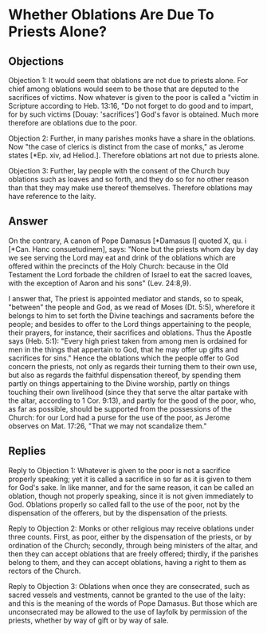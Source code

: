 # Whether Oblations Are Due To Priests Alone?

## Objections

Objection 1: It would seem that oblations are not due to priests alone. For chief among oblations would seem to be those that are deputed to the sacrifices of victims. Now whatever is given to the poor is called a "victim in Scripture according to Heb. 13:16, "Do not forget to do good and to impart, for by such victims [Douay: 'sacrifices'] God's favor is obtained. Much more therefore are oblations due to the poor.

Objection 2: Further, in many parishes monks have a share in the oblations. Now "the case of clerics is distinct from the case of monks," as Jerome states [*Ep. xiv, ad Heliod.]. Therefore oblations art not due to priests alone.

Objection 3: Further, lay people with the consent of the Church buy oblations such as loaves and so forth, and they do so for no other reason than that they may make use thereof themselves. Therefore oblations may have reference to the laity.

## Answer

On the contrary, A canon of Pope Damasus [*Damasus I] quoted X, qu. i [*Can. Hanc consuetudinem], says: "None but the priests whom day by day we see serving the Lord may eat and drink of the oblations which are offered within the precincts of the Holy Church: because in the Old Testament the Lord forbade the children of Israel to eat the sacred loaves, with the exception of Aaron and his sons" (Lev. 24:8,9).

I answer that, The priest is appointed mediator and stands, so to speak, "between" the people and God, as we read of Moses (Dt. 5:5), wherefore it belongs to him to set forth the Divine teachings and sacraments before the people; and besides to offer to the Lord things appertaining to the people, their prayers, for instance, their sacrifices and oblations. Thus the Apostle says (Heb. 5:1): "Every high priest taken from among men is ordained for men in the things that appertain to God, that he may offer up gifts and sacrifices for sins." Hence the oblations which the people offer to God concern the priests, not only as regards their turning them to their own use, but also as regards the faithful dispensation thereof, by spending them partly on things appertaining to the Divine worship, partly on things touching their own livelihood (since they that serve the altar partake with the altar, according to 1 Cor. 9:13), and partly for the good of the poor, who, as far as possible, should be supported from the possessions of the Church: for our Lord had a purse for the use of the poor, as Jerome observes on Mat. 17:26, "That we may not scandalize them."

## Replies

Reply to Objection 1: Whatever is given to the poor is not a sacrifice properly speaking; yet it is called a sacrifice in so far as it is given to them for God's sake. In like manner, and for the same reason, it can be called an oblation, though not properly speaking, since it is not given immediately to God. Oblations properly so called fall to the use of the poor, not by the dispensation of the offerers, but by the dispensation of the priests.

Reply to Objection 2: Monks or other religious may receive oblations under three counts. First, as poor, either by the dispensation of the priests, or by ordination of the Church; secondly, through being ministers of the altar, and then they can accept oblations that are freely offered; thirdly, if the parishes belong to them, and they can accept oblations, having a right to them as rectors of the Church.

Reply to Objection 3: Oblations when once they are consecrated, such as sacred vessels and vestments, cannot be granted to the use of the laity: and this is the meaning of the words of Pope Damasus. But those which are unconsecrated may be allowed to the use of layfolk by permission of the priests, whether by way of gift or by way of sale.